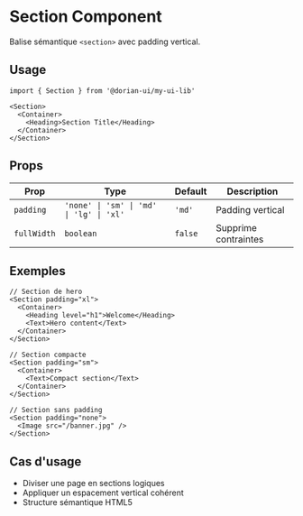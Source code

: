 # Section Component

Balise sémantique `<section>` avec padding vertical.

## Usage

```tsx
import { Section } from '@dorian-ui/my-ui-lib'

<Section>
  <Container>
    <Heading>Section Title</Heading>
  </Container>
</Section>
```

## Props

| Prop | Type | Default | Description |
|------|------|---------|-------------|
| `padding` | `'none' \| 'sm' \| 'md' \| 'lg' \| 'xl'` | `'md'` | Padding vertical |
| `fullWidth` | `boolean` | `false` | Supprime contraintes |

## Exemples

```tsx
// Section de hero
<Section padding="xl">
  <Container>
    <Heading level="h1">Welcome</Heading>
    <Text>Hero content</Text>
  </Container>
</Section>

// Section compacte
<Section padding="sm">
  <Container>
    <Text>Compact section</Text>
  </Container>
</Section>

// Section sans padding
<Section padding="none">
  <Image src="/banner.jpg" />
</Section>
```

## Cas d'usage

- Diviser une page en sections logiques
- Appliquer un espacement vertical cohérent
- Structure sémantique HTML5
